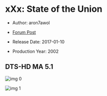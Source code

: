 # xXx: State of the Union

* Author: aron7awol

* [Forum Post](https://www.avsforum.com/threads/bass-eq-for-filtered-movies.2995212/post-58239852)

* Release Date: 2017-01-10
* Production Year: 2002

## DTS-HD MA 5.1

![img 0](https://i.imgur.com/FTU9xGq.jpg)

![img 1](https://i.imgur.com/2sOnHki.jpg)

